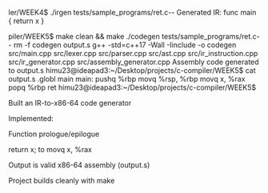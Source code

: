 ler/WEEK4$ ./irgen tests/sample_programs/ret.c--
Generated IR:
func main {
return x
}

piler/WEEK5$ make clean && make 
./codegen tests/sample_programs/ret.c--
rm -f codegen output.s
g++ -std=c++17 -Wall -Iinclude -o codegen src/main.cpp src/lexer.cpp src/parser.cpp src/ast.cpp src/ir_instruction.cpp src/ir_generator.cpp src/assembly_generator.cpp
Assembly code generated to output.s
himu23@ideapad3:~/Desktop/projects/c-compiler/WEEK5$ cat output.s
.globl main
main:
  pushq %rbp
  movq %rsp, %rbp
  movq x, %rax
  popq %rbp
  ret
himu23@ideapad3:~/Desktop/projects/c-compiler/WEEK5$ 


Built an IR-to-x86-64 code generator

Implemented:

Function prologue/epilogue

return x; to movq x, %rax

Output is valid x86-64 assembly (output.s)

Project builds cleanly with make